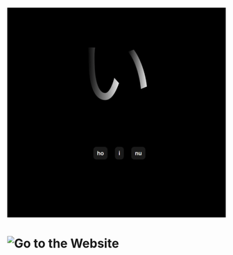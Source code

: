![Thumbnail for the Crossbowmen](https://github.com/Laiinn/hiragana/blob/main/public/thumbnail1.png?raw=true)  

# ![Go to the Website](https://hiragana.vercel.app/)

